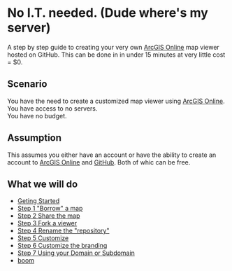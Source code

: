 
# No I.T. needed. (Dude where's my server)

A step by step guide to creating your very own [ArcGIS Online](https://www.arcgis.com) map viewer hosted on GitHub. This can be done in in under 15 minutes at very little cost = $0.  

## Scenario 
You have the need to create a customized map viewer using [ArcGIS Online](https://www.arcgis.com).  
You have access to no servers.  
You have no budget. 

## Assumption 
This assumes you either have an account or have the ability to create an account to [ArcGIS Online](https://www.arcgis.com) and [GitHub](https://github.com/). Both of whic can be free.

## What we will do
- [Geting Started](GitHub_resources.md)
- [Step 1 "Borrow" a map](GitHub_step1.md)
- [Step 2 Share the map](GitHub_step2.md)
- [Step 3 Fork a viewer](GitHub_step3.md)
- [Step 4 Rename the "repository"](GitHub_step4.md)
- [Step 5 Customize](GitHub_step5.md)
- [Step 6 Customize the branding](GitHub_step6.md)
- [Step 7 Using your Domain or Subdomain](GitHub_step7.md)
- [boom](boom.md)
